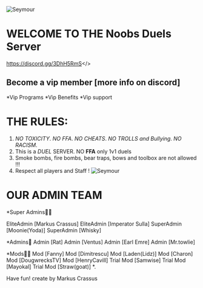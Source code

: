 ![Seymour](https://i.postimg.cc/VL1ZBVb1/mordhau-knight-halberd-banner.jpg)
# WELCOME TO THE **Noobs Duels Server**
<a id="NOOBS DUELS DISCORD">https://discord.gg/3DhH5RmS</>
## Become a vip member [more info on discord]
   *Vip Programs
   *Vip Benefits
   *Vip support
# **THE RULES:**
1. *NO TOXICITY*.
   *NO FFA*.
   *NO CHEATS*.
   *NO TROLLS and Bullying*.
   *NO RACISM*.
2. This is a *DUEL* SERVER. NO **FFA** only 1v1 duels
3. Smoke bombs, fire bombs, bear traps, bows and toolbox are not allowed !!!
4. Respect all players and Staff !
![Seymour](https://i.postimg.cc/2SWKX5qg/bvs.jpg)
# OUR ADMIN TEAM
*Super Admins👨‍⚖️ 

EliteAdmin [Markus Crassus]
EliteAdmin [Imperator Sulla]
SuperAdmin [Moonie(Yoda)]
SuperAdmin [Whisky]

*Admins👮 
Admin [Rat]
Admin [Ventus]
Admin [Earl Emre]
Admin [Mr.towlie]

*Mods👨‍🔧 
Mod [Fanny]
Mod [Dimitrescu]
Mod [Laden(Lidz)]
Mod [Charon]
Mod [DougwrecksTV]
Mod [HenryCavill]
Trial Mod [Samwise]
Trial Mod [Mayokal]
Trial Mod [Straw(goat)] *.

Have fun!
create by Markus Crassus
